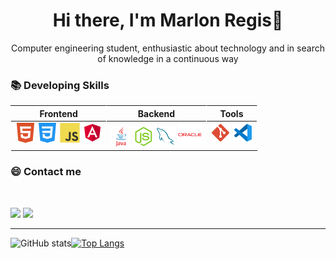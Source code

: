 <h1 align=center> Hi there, I'm Marlon Regis👋 </h1>

<p align=center>Computer engineering student, enthusiastic about technology and in search of knowledge in a continuous way</p>


### 📚 Developing Skills
<table>
    <thead>
        <th style="border-right: .2px solid rgba(255, 255, 255, .5); border-left:.2px solid rgba(255, 255, 255, .5)"><center>Frontend</center></th>
        <th style="border-right: .2px solid rgba(255, 255, 255, .5); text-align:center">Backend</th>
        <th style="border-right: .2px solid rgba(255, 255, 255, .5) ; text-align:center"> Tools </th>
    </thead>
    <tbody>
        <td valign="top">
            <img src="./icons/html5.svg"
            width="32"
            />
            <img src="./icons/css3.svg"
            width="32"
            />
            <img src="./icons/javascript.svg" 
            width="32"
          />
            <img width="32" src="./icons/angular.svg" alt="angular"/>
        </td>
        <td valign="top">
            <img src="./icons/java.svg" 
            width="32"
            />
            <img src="./icons/node.png" 
            width="32"
            />
            <img src="./icons/my-sql.svg"
            width="32"
            />  
            <img width="38" src="./icons/oracle.svg" alt="oracle"/>
        </td>
        <td valign="top">
            <img src="./icons/git.svg" 
            width="32"
            />
            <img src="./icons/vscode.svg" 
            width="32"
            />
        </td>
    </tbody>
</table>
 
### 😄 Contact me 
<br/>

<p align="left">
  <a href="mailto:marlonregis14@outlook.com" alt="E-mail">
  <img src="https://img.shields.io/badge/-E--mail-FF0000?style=flat-square&labelColor=FF0000&logo=gmail&logoColor=white&link=mailto:marlonregis14@outlook.com" /></a>

  <a href="https://www.linkedin.com/in/marlon-regis-pinto-297247150/" target="_blank" alt="Linkedin">
  <img src="https://img.shields.io/badge/-Linkedin-0e76a8?style=flat-square&logo=Linkedin&logoColor=white&link=https://www.linkedin.com/in/marlon-regis-pinto-297247150/"/></a>

  


</p>  

---
![GitHub stats](https://github-readme-stats.vercel.app/api?username=MarlonRegis&show_icons=true&count_private=true&theme=vue-dark)[![Top Langs](https://github-readme-stats.vercel.app/api/top-langs/?username=MarlonRegis&theme=vue-dark&layout=compact)](https://github.com/anuraghazra/github-readme-stats)

